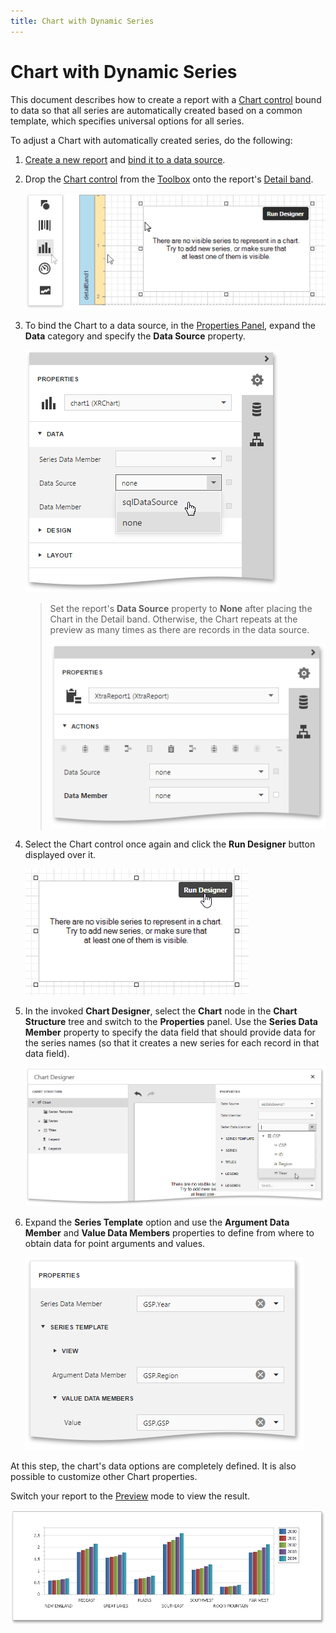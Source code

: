 ```yaml
---
title: Chart with Dynamic Series
---
```

# Chart with Dynamic Series
This document describes how to create a report with a [Chart control](../../../../interface-elements-for-web/articles/report-designer/report-elements/report-controls.md) bound to data so that all series are automatically created based on a common template, which specifies universal options for all series.

To adjust a Chart with automatically created series, do the following:
1. [Create a new report](../../../../interface-elements-for-web/articles/report-designer/creating-reports/basic-operations/create-a-new-report.md) and [bind it to a data source](../../../../interface-elements-for-web/articles/report-designer/creating-reports/providing-data/bind-a-report-to-data.md).
2. Drop the [Chart control](../../../../interface-elements-for-web/articles/report-designer/report-elements/report-controls.md) from the [Toolbox](../../../../interface-elements-for-web/articles/report-designer/interface-elements/toolbox.md) onto the report's [Detail band](../../../../interface-elements-for-web/articles/report-designer/report-elements/report-bands.md).
	
	![eud-chart-static-0](../../../images/Img119105.png)
3. To bind the Chart to a data source, in the [Properties Panel](../../../../interface-elements-for-web/articles/report-designer/interface-elements/properties-panel.md), expand the **Data** category and specify the **Data Source** property.
	
	![eud-chart-static-series-1](../../../images/Img119106.png)
	
	> Set the report's **Data Source** property to **None** after placing the Chart in the Detail band. Otherwise, the Chart repeats at the preview as many times as there are records in the data source.
	> 
	> ![eud-chart-static-series-2](../../../images/Img119107.png)
4. Select the Chart control once again and click the **Run Designer** button displayed over it.
	
	![eud-chart-control-run-designer](../../../images/Img128698.png)
5. In the invoked **Chart Designer**, select the **Chart** node in the **Chart Structure** tree and switch to the **Properties** panel. Use the **Series Data Member** property to specify the data field that should provide data for the series names (so that it creates a new series for each record in that data field).
	
	![eud-chart-control-series-data-member](../../../images/Img128702.png)
6. Expand the **Series Template** option and use the **Argument Data Member** and **Value Data Members** properties to define from where to obtain data for point arguments and values.
	
	![eud-chart-control-series-template](../../../images/Img128703.png)

At this step, the chart's data options are completely defined. It is also possible to customize other Chart properties.

Switch your report to the [Preview](../../../../interface-elements-for-web/articles/report-designer/document-preview.md) mode to view the result.

![eud-chart-dynamic-series-3](../../../images/Img119126.png)